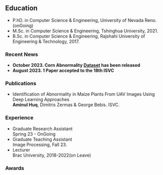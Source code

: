 ## Education
- P.hD. in Computer Science & Engineering, University of Nevada Reno. (onGoing)
- M.Sc. in Computer Science & Engineering, Tshinghua University, 2021.
- B.Sc. in Computer Science & Engineering, Rajshahi University of Engineering & Technology, 2017.
  
### Recent News
- **October 2023. Corn Abnormality [Dataset](https://drive.google.com/drive/u/2/folders/17AE9_17kfkHCZCBABFgrZQjhxGSWiwVP) has been released**
- **August 2023.  1 Paper accepted to the 18th ISVC**

### Publications
- Identification of Abnormality in Maize Plants From UAV Images Using Deep Learning Approaches \
  **Aminul Huq**, Dimitris Zermas & George Bebis. ISVC.

### Experience
- Graduate Research Assistant\
  Spring 23 - OnGoing
- Graduate Teaching Assistant\
  Image Processing, Fall 23.
- Lecturer\
  Brac University, 2018-2022(on Leave)

### Awards


